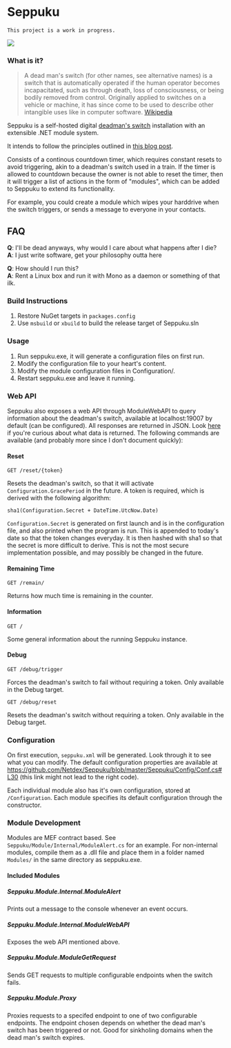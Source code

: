 # Seppuku
`This project is a work in progress.`

![](http://i.imgur.com/A55ZajQ.png)

### What is it?
> A dead man's switch (for other names, see alternative names) is a switch that is automatically operated if the human operator becomes incapacitated, such as through death, loss of consciousness, or being bodily removed from control. Originally applied to switches on a vehicle or machine, it has since come to be used to describe other intangible uses like in computer software. [Wikipedia](https://en.wikipedia.org/wiki/Dead_man%27s_switch)

Seppuku is a self-hosted digital [deadman's switch](https://en.wikipedia.org/wiki/Dead_man%27s_switch) 
installation with an extensible .NET module system.

It intends to follow the principles outlined in [this blog post](https://blog.netdex.cf/2017/creating-a-deadmans-switch/).

Consists of a continous countdown timer, which requires constant resets to avoid triggering, akin to a deadman's switch used 
in a train. If the timer is allowed to countdown because the owner is not able to reset the timer, then it will trigger a list 
of actions in the form of "modules", which can be added to Seppuku to extend its functionality.

For example, you could create a module which wipes your harddrive when the switch triggers, or sends a message to everyone 
in your contacts.

## FAQ

**Q**: I'll be dead anyways, why would I care about what happens after I die?<br>
**A**: I just write software, get your philosophy outta here

**Q**: How should I run this?<br>
**A**: Rent a Linux box and run it with Mono as a daemon or something of that ilk.

### Build Instructions
1. Restore NuGet targets in `packages.config`
2. Use `msbuild` or `xbuild` to build the release target of Seppuku.sln

### Usage
1. Run seppuku.exe, it will generate a configuration files on first run.
2. Modify the configuration file to your heart's content.
3. Modify the module configuration files in Configuration/.
4. Restart seppuku.exe and leave it running.

### Web API
Seppuku also exposes a web API through ModuleWebAPI to query information about the deadman's switch, available at localhost:19007 by default (can be configured). All responses are returned in JSON. Look [here](https://github.com/Netdex/Seppuku/blob/master/Seppuku/Module/Internal/Endpoint/IndexEndpoint.cs) if you're curious about what data is returned. The following commands are available (and probably more since I don't document quickly):

#### Reset
```
GET /reset/{token}
```
Resets the deadman's switch, so that it will activate `Configuration.GracePeriod` in the future. A token is required, which is derived with the following algorithm:

`sha1(Configuration.Secret + DateTime.UtcNow.Date)`

`Configuration.Secret` is generated on first launch and is in the configuration file, and also printed when the program is run. This is appended to today's date so that the token changes everyday. It is then hashed with sha1 so that the secret is more difficult to derive. This is not the most secure implementation possible, and may possibly be changed in the future.

#### Remaining Time
```
GET /remain/
```
Returns how much time is remaining in the counter.

#### Information
```
GET /
```
Some general information about the running Seppuku instance.

#### Debug
```
GET /debug/trigger
```
Forces the deadman's switch to fail without requiring a token. Only available in the Debug target.

```
GET /debug/reset
```
Resets the deadman's switch without requiring a token. Only available in the Debug target.

### Configuration
On first execution, `seppuku.xml` will be generated. Look through it to see what you can modify. The default configuration properties are available at https://github.com/Netdex/Seppuku/blob/master/Seppuku/Config/Conf.cs#L30 (this link might not lead to the right code).

Each individual module also has it's own configuration, stored at `/Configuration`. Each module specifies its default 
configuration through the constructor.

### Module Development
Modules are MEF contract based. See `Seppuku/Module/Internal/ModuleAlert.cs` for an example. 
For non-internal modules, compile them as a .dll file and place them in a folder named `Modules/` in the same 
directory as seppuku.exe.

#### Included Modules
##### Seppuku.Module.Internal.ModuleAlert
Prints out a message to the console whenever an event occurs.

##### Seppuku.Module.Internal.ModuleWebAPI
Exposes the web API mentioned above.

##### Seppuku.Module.ModuleGetRequest
Sends GET requests to multiple configurable endpoints when the switch fails.

##### Seppuku.Module.Proxy
Proxies requests to a specifed endpoint to one of two configurable endpoints. The endpoint chosen depends on whether the dead man's switch has been triggered or not. Good for sinkholing domains when the dead man's switch expires.
